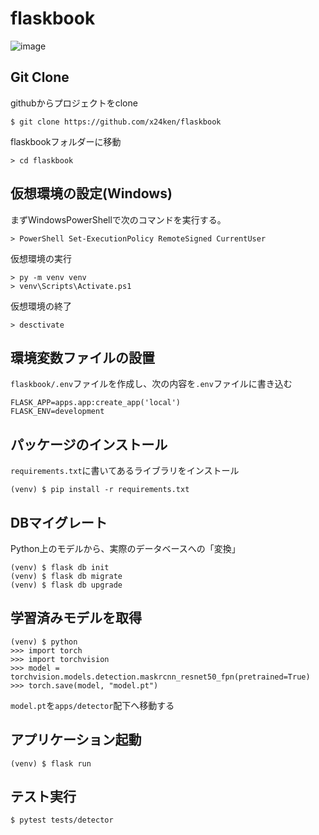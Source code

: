 # flaskbook
![image](https://user-images.githubusercontent.com/25762625/166855040-39f0cd6b-5644-4d4a-9a22-1b8caeab4f94.png)


## Git Clone

githubからプロジェクトをclone

```
$ git clone https://github.com/x24ken/flaskbook
```

flaskbookフォルダーに移動

```
> cd flaskbook
```

## 仮想環境の設定(Windows)

まずWindowsPowerShellで次のコマンドを実行する。

```
> PowerShell Set-ExecutionPolicy RemoteSigned CurrentUser
```

仮想環境の実行

```
> py -m venv venv
> venv\Scripts\Activate.ps1
```

仮想環境の終了

```
> desctivate
```

## 環境変数ファイルの設置

`flaskbook/.env`ファイルを作成し、次の内容を`.env`ファイルに書き込む

```
FLASK_APP=apps.app:create_app('local')
FLASK_ENV=development
```

## パッケージのインストール

`requirements.txt`に書いてあるライブラリをインストール

```
(venv) $ pip install -r requirements.txt
```

## DBマイグレート

Python上のモデルから、実際のデータベースへの「変換」

```
(venv) $ flask db init
(venv) $ flask db migrate
(venv) $ flask db upgrade
```

## 学習済みモデルを取得

```
(venv) $ python
>>> import torch
>>> import torchvision
>>> model = torchvision.models.detection.maskrcnn_resnet50_fpn(pretrained=True)
>>> torch.save(model, "model.pt")
```

`model.pt`を`apps/detector`配下へ移動する

## アプリケーション起動

```
(venv) $ flask run
```

## テスト実行

```
$ pytest tests/detector
```

